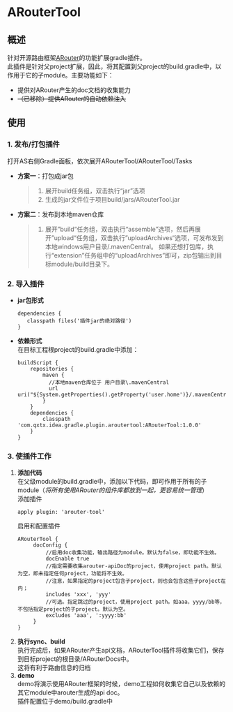 ﻿ARouterTool
===========

## **概述**
针对开源路由框架[ARouter](https://github.com/alibaba/ARouter)的功能扩展gradle插件。  
此插件是针对父project扩展，因此，将其配置到父project的build.gradle中，以作用于它的子module。主要功能如下：
+ 提供对ARouter产生的doc文档的收集能力
+ ~~（已移除）提供ARouter的自动依赖注入~~

## **使用**
### 1. **发布/打包插件**
打开AS右侧Gradle面板，依次展开ARouterTool/ARouterTool/Tasks
+ **方案一**：打包成jar包
  > 1. 展开build任务组，双击执行“jar”选项
  > 2. 生成的jar文件位于项目build/jars/ARouterTool.jar
+ **方案二**：发布到本地maven仓库
  > 1. 展开”build“任务组，双击执行“assemble”选项，然后再展开”upload“任务组，双击执行”uploadArchives“选项，可发布发到本地windows用户目录/.mavenCentral。
        如果还想打包库，执行“extension”任务组中的“uploadArchives”即可，zip包输出到目标module/build目录下。

### 2. **导入插件**
+ **jar包形式**
  ```
  dependencies {
     classpath files('插件jar的绝对路径')
  }
  ```
+ **依赖形式**  
  在目标工程根project的build.gradle中添加：
  ```
  buildScript {
      repositories {
          maven {       
            //本地maven仓库位于 用户目录\.mavenCentral        
            url uri("${System.getProperties().getProperty('user.home')}/.mavenCentral")
          }
      }
      dependencies {
          classpath 'com.qxtx.idea.gradle.plugin.aroutertool:ARouterTool:1.0.0'
      }
  }
  ```

### 3. **使插件工作**
1. **添加代码**  
  在父级module的build.gradle中，添加以下代码，即可作用于所有的子module（*将所有使用ARouter的组件库都放到一起，更容易统一管理*）  
   添加插件
    ```
   apply plugin: 'arouter-tool'
   ```
   启用和配置插件
   ```
   ARouterTool {
        docConfig {
            //启用doc收集功能，输出路径为module。默认为false，即功能不生效。     
            docEnable true                      
            //指定需要收集arouter-apiDoc的project，使用project path。默认为空，即未指定任何project，功能将不生效。
            //注意，如果指定的project包含子project，则也会包含这些子project在内；
            includes 'xxx', 'yyy'
            //可选。指定跳过的project，使用project path。如aaa，yyyy/bb等，不包括指定project的子project。默认为空。
            excludes 'aaa', ':yyyy:bb'            
        }           
   }
    ```
3. **执行sync、build**  
    执行完成后，如果ARouter产生api文档，ARouterTool插件将收集它们，保存到目标project的根目录/ARouterDocs中。  
    这将有利于路由信息的归档
4. **demo**  
demo将演示使用ARouter框架的时候，demo工程如何收集它自己以及依赖的其它module中arouter生成的api doc。  
插件配置位于demo/build.gradle中

